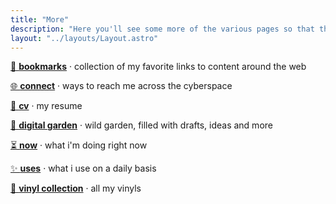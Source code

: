 ```yaml
---
title: "More"
description: "Here you'll see some more of the various pages so that the landing page doesn't overflow with pages lol."
layout: "../layouts/Layout.astro"
---
```


[🔖 **bookmarks**](/bookmarks) · collection of my favorite links to content around the web

[🌐 **connect**](/connect) · ways to reach me across the cyberspace

[📜 **cv**](/cv) · my resume

[🌱 **digital garden**](/garden) · wild garden, filled with drafts, ideas and more

[⏳ **now**](/now) · what i'm doing right now

[✨ **uses**](/uses) · what i use on a daily basis

[📀 **vinyl collection**](/vinyl) · all my vinyls
